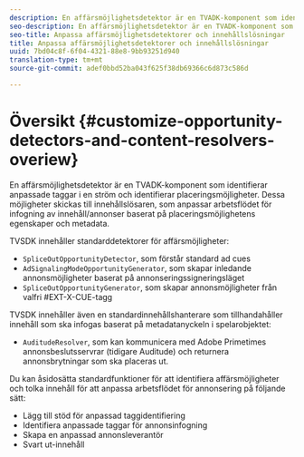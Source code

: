 ```yaml
---
description: En affärsmöjlighetsdetektor är en TVADK-komponent som identifierar anpassade taggar i en ström och identifierar placeringsmöjligheter. Dessa möjligheter skickas till innehållslösaren, som anpassar arbetsflödet för infogning av innehåll/annonser baserat på placeringsmöjlighetens egenskaper och metadata.
seo-description: En affärsmöjlighetsdetektor är en TVADK-komponent som identifierar anpassade taggar i en ström och identifierar placeringsmöjligheter. Dessa möjligheter skickas till innehållslösaren, som anpassar arbetsflödet för infogning av innehåll/annonser baserat på placeringsmöjlighetens egenskaper och metadata.
seo-title: Anpassa affärsmöjlighetsdetektorer och innehållslösningar
title: Anpassa affärsmöjlighetsdetektorer och innehållslösningar
uuid: 7bd04c8f-6f04-4321-88e8-9bb93251d940
translation-type: tm+mt
source-git-commit: adef0bbd52ba043f625f38db69366c6d873c586d

---
```



# Översikt {#customize-opportunity-detectors-and-content-resolvers-overiew}

En affärsmöjlighetsdetektor är en TVADK-komponent som identifierar anpassade taggar i en ström och identifierar placeringsmöjligheter. Dessa möjligheter skickas till innehållslösaren, som anpassar arbetsflödet för infogning av innehåll/annonser baserat på placeringsmöjlighetens egenskaper och metadata.

TVSDK innehåller standarddetektorer för affärsmöjligheter:

* `SpliceOutOpportunityDetector`, som förstår standard ad cues
* `AdSignalingModeOpportunityGenerator`, som skapar inledande annonsmöjligheter baserat på annonseringssigneringsläget
* `SpliceOutOpportunityGenerator`, som skapar annonsmöjligheter från valfri #EXT-X-CUE-tagg

TVSDK innehåller även en standardinnehållshanterare som tillhandahåller innehåll som ska infogas baserat på metadatanyckeln i spelarobjektet:

* `AuditudeResolver`, som kan kommunicera med Adobe Primetimes annonsbeslutsservrar (tidigare Auditude) och returnera annonsbrytningar som ska placeras ut.

Du kan åsidosätta standardfunktioner för att identifiera affärsmöjligheter och tolka innehåll för att anpassa arbetsflödet för annonsering på följande sätt:

* Lägg till stöd för anpassad taggidentifiering
* Identifiera anpassade taggar för annonsinfogning
* Skapa en anpassad annonsleverantör
* Svart ut-innehåll

